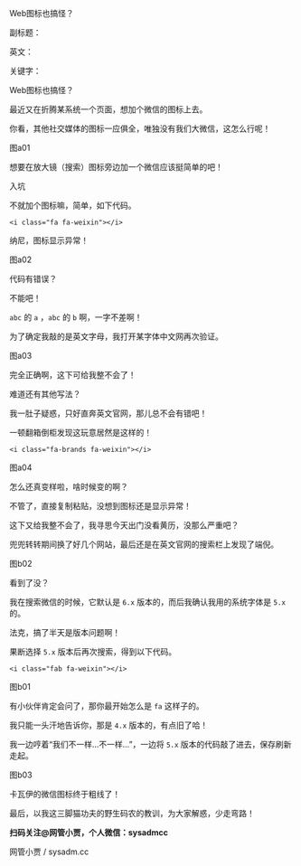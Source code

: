 Web图标也搞怪？

副标题：

英文：

关键字：



Web图标也搞怪？



最近又在折腾某系统一个页面，想加个微信的图标上去。

你看，其他社交媒体的图标一应俱全，唯独没有我们大微信，这怎么行呢！

图a01



想要在放大镜（搜索）图标旁边加一个微信应该挺简单的吧！

入坑





不就加个图标嘛，简单，如下代码。

```
<i class="fa fa-weixin"></i>
```

纳尼，图标显示异常！

图a02



代码有错误？

不能吧！

`abc` 的 `a` ，`abc` 的 `b` 啊，一字不差啊！

为了确定我敲的是英文字母，我打开某字体中文网再次验证。

图a03



完全正确啊，这下可给我整不会了！

难道还有其他写法？

我一肚子疑惑，只好直奔英文官网，那儿总不会有错吧！

一顿翻箱倒柜发现这玩意居然是这样的！

```
<i class="fa-brands fa-weixin"></i>
```

图a04



怎么还真变样啦，啥时候变的啊？

不管了，直接复制粘贴，没想到图标还是显示异常！

这下又给我整不会了，我寻思今天出门没看黄历，没那么严重吧？

兜兜转转期间换了好几个网站，最后还是在英文官网的搜索栏上发现了端倪。

图b02



看到了没？

我在搜索微信的时候，它默认是 `6.x` 版本的，而后我确认我用的系统字体是 `5.x` 的。

法克，搞了半天是版本问题啊！

果断选择 `5.x` 版本后再次搜索，得到以下代码。

```
<i class="fab fa-weixin"></i>
```

图b01



有小伙伴肯定会问了，那你最开始怎么是 `fa` 这样子的。

我只能一头汗地告诉你，那是 `4.x` 版本的，有点旧了哈！

我一边哼着“我们不一样...不一样...”，一边将 `5.x` 版本的代码敲了进去，保存刷新走起。

图b03



卡瓦伊的微信图标终于粗线了！

最后，以我这三脚猫功夫的野生码农的教训，为大家解惑，少走弯路！





**扫码关注@网管小贾，个人微信：sysadmcc**

网管小贾 / sysadm.cc